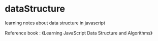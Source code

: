 # dataStructure
learning notes about data structure in javascript

Reference book : 《Learning JavaScript Data Structure and Algorithms》
